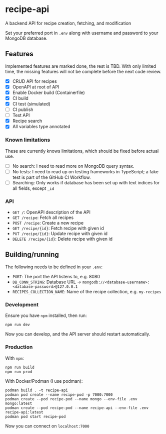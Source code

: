 # recipe-api
A backend API for recipe creation, fetching, and modification

Set your preferred port in `.env` along with username and password to your MongoDB database.

## Features
Implemented features are marked done, the rest is TBD. With only limited time, the missing features will not be complete before the next code review.

- [x] CRUD API for recipes
- [x] OpenAPI at root of API
- [x] Enable Docker build (Containerfile)
- [x] CI build
- [x] CI test (simulated)
- [ ] CI publish
- [ ] Test API
- [x] Recipe search
- [x] All variables type annotated

### Known limitations
These are currently knows limitations, which should be fixed before actual use.

- [ ] No search: I need to read more on MongoDB query syntax.
- [ ] No tests: I need to read up on testing frameworks in TypeScript; a fake test is part of the GitHub CI Workflow.
- [ ] Searching: Only works if database has been set up with text indices for all fields, except `_id`

### API

- `GET /`: OpenAPI description of the API
- `GET /recipe`: Fetch all recipes
- `POST /recipe`: Create a new recipe
- `GET /recipe/{id}`: Fetch recipe with given id
- `PUT /recipe/{id}`: Update recipe with given id
- `DELETE /recipe/{id}`: Delete recipe with given id

## Building/running
The following needs to be defined in your `.env`:
- `PORT`: The port the API listens to, e.g. 8080
- `DB_CONN_STRING`: Database URL -> `mongodb://<database-username>:<database-password>@127.0.0.1`
- `RECIPES_COLLECTION_NAME`: Name of the recipe collection, e.g. `my-recipes`

### Development
Ensure you have `npm` installed, then run:
```shell
npm run dev
```
Now you can develop, and the API server should restart automatically.

### Production
With `npm`:
```shell
npm run build
npm run prod
```

With Docker/Podman (I use podman):
```shell
podman build . -t recipe-api
podman pod create --name recipe-pod -p 7000:7000
podman create --pod recipe-pod --name mongo --env-file .env mongo:latest
podman create --pod recipe-pod --name recipe-api --env-file .env recipe-api:latest
podman pod start recipe-pod
```

Now you can connect on `localhost:7000`

